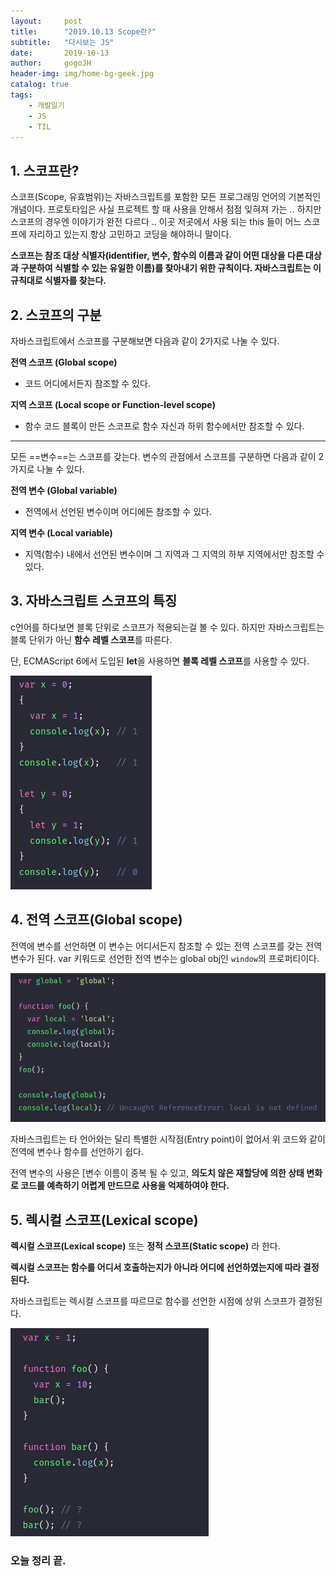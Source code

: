 ```yaml
---
layout:     post
title:      "2019.10.13 Scope란?"
subtitle:   "다시보는 JS"
date:       2019-10-13
author:     gogoJH
header-img: img/home-bg-geek.jpg
catalog: true
tags:
    - 개발일기
    - JS
    - TIL
---
```

## 1. 스코프란?
스코프(Scope, 유효범위)는 자바스크립트를 포함한 모든 프로그래밍 언어의 기본적인 개념이다.
프로토타입은 사실 프로젝트 할 때 사용을 안해서 점점 잊혀져 가는 ..
하지만 스코프의 경우엔 이야기가 완전 다르다 .. 이곳 저곳에서 사용 되는 this 들이 어느 스코프에 자리하고 있는지 항상 고민하고 코딩을 해야하니 말이다.

**스코프는 참조 대상 식별자(identifier, 변수, 함수의 이름과 같이 어떤 대상을 다른 대상과 구분하여 식별할 수 있는 유일한 이름)를 찾아내기 위한 규칙이다. 자바스크립트는 이 규칙대로 식별자를 찾는다.**

## 2. 스코프의 구분

자바스크립트에서 스코프를 구분해보면 다음과 같이 2가지로 나눌 수 있다.

**전역 스코프 (Global scope)**

- 코드 어디에서든지 참조할 수 있다.

**지역 스코프 (Local scope or Function-level scope)**

- 함수 코드 블록이 만든 스코프로 함수 자신과 하위 함수에서만 참조할 수 있다.
---

모든 ==변수==는 스코프를 갖는다. 변수의 관점에서 스코프를 구분하면 다음과 같이 2가지로 나눌 수 있다.

**전역 변수 (Global variable)**

- 전역에서 선언된 변수이며 어디에든 참조할 수 있다.

**지역 변수 (Local variable)**

- 지역(함수) 내에서 선언된 변수이며 그 지역과 그 지역의 하부 지역에서만 참조할 수 있다. 

## 3. 자바스크립트 스코프의 특징
c언어를 하다보면 블록 단위로 스코프가 적용되는걸 볼 수 있다.
하지만 자바스크립트는 블록 단위가 아닌 **함수 레벨 스코프**를 따른다.

단, ECMAScript 6에서 도입된 **let**을 사용하면 **블록 레벨 스코프**를 사용할 수 있다.

![enter image description here](/img/scope_1.png)

## 4. 전역 스코프(Global scope)
전역에 변수를 선언하면 이 변수는 어디서든지 참조할 수 있는 전역 스코프를 갖는 전역 변수가 된다. var 키워드로 선언한 전역 변수는 global obj인 `window`의 프로퍼티이다.

![enter image description here](/img/scope_2.png)

자바스크립트는 타 언어와는 달리 특별한 시작점(Entry point)이 없어서 위 코드와 같이 전역에 변수나 함수를 선언하기 쉽다.

전역 변수의 사용은 [변수 이름이 중복 될 수 있고, **의도치 않은 재할당에 의한 상태 변화로 코드를 예측하기 어렵게 만드므로 사용을 억제하여야 한다.**

## 5. 렉시컬 스코프(Lexical scope)
**렉시컬 스코프(Lexical scope)** 또는 **정적 스코프(Static scope)** 라 한다.

**렉시컬 스코프는 함수를 어디서 호출하는지가 아니라 어디에 선언하였는지에 따라 결정된다.** 

자바스크립트는 렉시컬 스코프를 따르므로 함수를 선언한 시점에 상위 스코프가 결정된다. 

![enter image description here](/img/scope_3.png)

### 오늘 정리 끝.
<!--stackedit_data:
eyJoaXN0b3J5IjpbLTEyNjE2MTE3ODAsLTE2ODU2MTI0NTYsNz
EzMjg0NjIxLDE0Njc0ODE3NzUsLTE1MjQ2MjU3ODIsLTMxMDE0
ODc1XX0=
-->